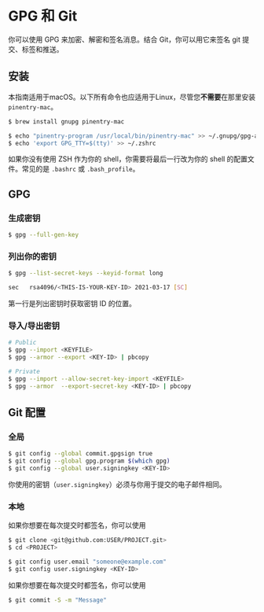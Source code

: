 # GPG 和 Git

你可以使用 GPG 来加密、解密和签名消息。结合 Git，你可以用它来签名 git
提交、标签和推送。

## 安装

本指南适用于macOS。以下所有命令也应适用于Linux，尽管您**不需要**在那里安装
`pinentry-mac`。

```bash
$ brew install gnupg pinentry-mac
```

```bash
$ echo "pinentry-program /usr/local/bin/pinentry-mac" >> ~/.gnupg/gpg-agent.conf
$ echo 'export GPG_TTY=$(tty)' >> ~/.zshrc
```

如果你没有使用 ZSH 作为你的 shell，你需要将最后一行改为你的 shell
的配置文件。常见的是 `.bashrc` 或 `.bash_profile`。

## GPG

### 生成密钥

```bash
$ gpg --full-gen-key
```

### 列出你的密钥

```bash
$ gpg --list-secret-keys --keyid-format long

sec   rsa4096/<THIS-IS-YOUR-KEY-ID> 2021-03-17 [SC]
```

第一行是列出密钥时获取密钥 ID 的位置。

### 导入/导出密钥

```bash
# Public
$ gpg --import <KEYFILE>
$ gpg --armor --export <KEY-ID> | pbcopy

# Private
$ gpg --import --allow-secret-key-import <KEYFILE>
$ gpg --armor  --export-secret-key <KEY-ID> | pbcopy
```

## Git 配置

### 全局

```bash
$ git config --global commit.gpgsign true
$ git config --global gpg.program $(which gpg)
$ git config --global user.signingkey <KEY-ID>
```

你使用的密钥（`user.signingkey`）必须与你用于提交的电子邮件相同。

### 本地

如果你想要在每次提交时都签名，你可以使用

```bash
$ git clone <git@github.com:USER/PROJECT.git>
$ cd <PROJECT>

$ git config user.email "someone@example.com"
$ git config user.signingkey <KEY-ID>
```

如果你想要在每次提交时都签名，你可以使用

```bash
$ git commit -S -m "Message"
```
